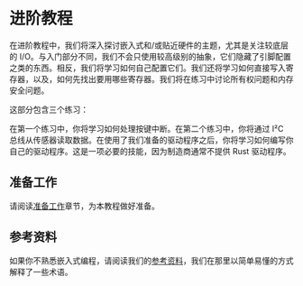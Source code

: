 # 进阶教程

在进阶教程中，我们将深入探讨嵌入式和/或贴近硬件的主题，尤其是关注较底层的 I/O。与入门部分不同，我们不会只使用较高级别的抽象，它们隐藏了引脚配置之类的东西。相反，我们将学习如何自己配置它们。我们还将学习如何直接写入寄存器，以及，如何先找出要用哪些寄存器。我们将在练习中讨论所有权问题和内存安全问题。

这部分包含三个练习：

在第一个练习中，你将学习如何处理按键中断。在第二个练习中，你将通过 I²C 总线从传感器读取数据。在使用了我们准备的驱动程序之后，你将学习如何编写你自己的驱动程序。这是一项必要的技能，因为制造商通常不提供 Rust 驱动程序。

## 准备工作
请阅读[准备工作](./02_0_preparations.md)章节，为本教程做好准备。

## 参考资料
如果你不熟悉嵌入式编程，请阅读我们的[参考资料](./05_reference.md)，我们在那里以简单易懂的方式解释了一些术语。